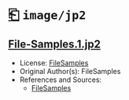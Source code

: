 # [⎗](../../../../README.md) `image/jp2`

## [File-Samples.1.jp2](../files/File-Samples.1.jp2)

- License: [FileSamples](./LICENSE.1.txt)
- Original Author(s): FileSamples
- References and Sources:
  - [FileSamples](https://filesamples.com/samples/image/jp2/sample1.jp2)
